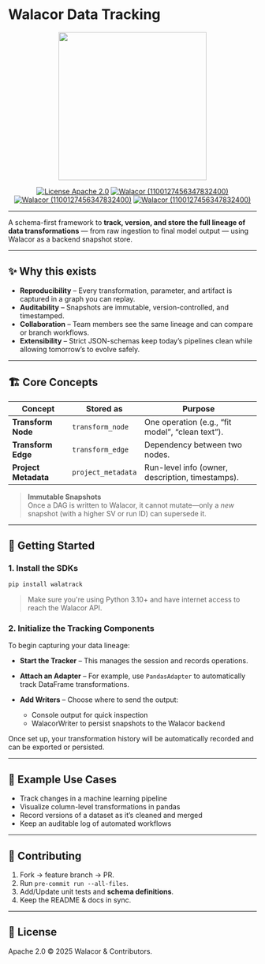 # Walacor Data Tracking

<div align="center">

<img src="https://www.walacor.com/wp-content/uploads/2022/09/Walacor_Logo_Tag.png" width="300" />

[![License Apache 2.0][badge-license]][license]
[![Walacor (1100127456347832400)](https://img.shields.io/badge/My-Discord-%235865F2.svg?label=Walacor)](https://discord.gg/BaEWpsg8Yc)
[![Walacor (1100127456347832400)](https://img.shields.io/static/v1?label=Walacor&message=LinkedIn&color=blue)](https://www.linkedin.com/company/walacor/)
[![Walacor (1100127456347832400)](https://img.shields.io/static/v1?label=Walacor&message=Website&color)](https://www.walacor.com/product/)

</div>

[badge-license]: https://img.shields.io/badge/license-Apache2-green.svg?dummy
[license]: https://github.com/walacor/objectvalidation/blob/main/LICENSE

---



A schema-first framework to **track, version, and store the full lineage of data transformations** — from raw ingestion to final model output — using Walacor as a backend snapshot store.

---

## ✨ Why this exists
- **Reproducibility** – Every transformation, parameter, and artifact is captured in a graph you can replay.
- **Auditability** – Snapshots are immutable, version-controlled, and timestamped.
- **Collaboration** – Team members see the same lineage and can compare or branch workflows.
- **Extensibility** – Strict JSON-schemas keep today’s pipelines clean while allowing tomorrow’s to evolve safely.

---

## 🏗️ Core Concepts

| Concept | Stored as | Purpose |
| ------- | --------- | ------- |
| **Transform Node** | `transform_node` | One operation (e.g., “fit model”, “clean text”). |
| **Transform Edge** | `transform_edge` | Dependency between two nodes. |
| **Project Metadata** | `project_metadata` | Run-level info (owner, description, timestamps). |

> **Immutable Snapshots**  
> Once a DAG is written to Walacor, it cannot mutate—only a *new* snapshot (with a higher SV or run ID) can supersede it.

---


## 🚀 Getting Started

### 1. Install the SDKs

```bash
pip install walatrack 
````

> Make sure you're using Python 3.10+ and have internet access to reach the Walacor API.

### 2. Initialize the Tracking Components

To begin capturing your data lineage:

* **Start the Tracker** – This manages the session and records operations.
* **Attach an Adapter** – For example, use `PandasAdapter` to automatically track DataFrame transformations.
* **Add Writers** – Choose where to send the output:

  * Console output for quick inspection
  * WalacorWriter to persist snapshots to the Walacor backend

Once set up, your transformation history will be automatically recorded and can be exported or persisted.

---


## 🧪 Example Use Cases

* Track changes in a machine learning pipeline
* Visualize column-level transformations in pandas
* Record versions of a dataset as it’s cleaned and merged
* Keep an auditable log of automated workflows

---

## 🤝 Contributing

1. Fork → feature branch → PR.
2. Run `pre-commit run --all-files`.
3. Add/Update unit tests and **schema definitions**.
4. Keep the README & docs in sync.

---

## 📄 License

Apache 2.0 © 2025 Walacor & Contributors.
